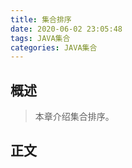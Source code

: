 ```yaml
---
title: 集合排序
date: 2020-06-02 23:05:48
tags: JAVA集合
categories: JAVA集合
---
```


## 概述

> 本章介绍集合排序。

<!--more-->

## 正文